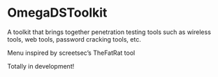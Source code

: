 # OmegaDSToolkit
A toolkit that brings together penetration testing tools such as wireless tools, web tools, password cracking tools, etc.

Menu inspired by screetsec’s TheFatRat tool 

Totally in development!
